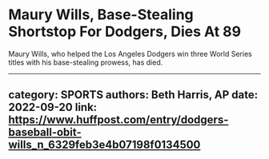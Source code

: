 # Maury Wills, Base-Stealing Shortstop For Dodgers, Dies At 89

Maury Wills, who helped the Los Angeles Dodgers win three World Series titles with his base-stealing prowess, has died.

---
category: SPORTS
authors: Beth Harris, AP
date: 2022-09-20
link: https://www.huffpost.com/entry/dodgers-baseball-obit-wills_n_6329feb3e4b07198f0134500
---
